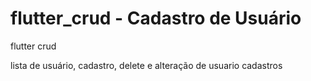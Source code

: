 # flutter_crud - Cadastro de Usuário

flutter crud

lista de usuário, cadastro, delete e alteração de usuario cadastros

